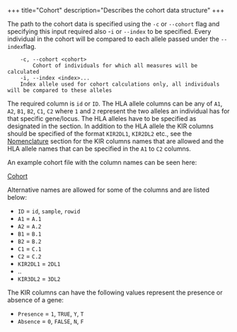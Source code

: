 +++
title="Cohort"
description="Describes the cohort data structure"
+++

The path to the cohort data is specified using the `-c` or `--cohort` flag and specifying this input required also -`i` or `--index` to be specified.  Every individual in the cohort will be compared to each allele passed under the `--index`flag.

```
    -c, --cohort <cohort>
        Cohort of individuals for which all measures will be calculated
    -i, --index <index>...
	Index allele used for cohort calculations only, all individuals will be compared to these alleles
```

The required column is `id` or `ID`. The HLA allele columns can be any of `A1`, `A2`, `B1`, `B2`, `C1`, `C2` where `1` and `2` represent the two alleles an individual has for that specific gene/locus.  The HLA alleles have to be specified as designated in the  section. In addition to the HLA allele the KIR columns should be specified of the format `KIR2DL1`, `KIR2DL2` etc., see the [Nomenclature](@/input/nomenclature.md) section for the KIR columns names that are allowed and the HLA allele names that can be specified in the `A1` to `C2` columns.

An example cohort file with the column names can be seen here:

[Cohort][cohort]

Alternative names are allowed for some of the columns and are listed below:

- `ID` = `id`, `sample`, `rowid`
- `A1` = `A.1`
- `A2` = `A.2`
- `B1` = `B.1`
- `B2` = `B.2`
- `C1` = `C.1`
- `C2` = `C.2`
- `KIR2DL1` = `2DL1`
- ..
- `KIR3DL2` = `3DL2`

The KIR columns can have the following values represent the presence or absence of a gene:

- `Presence` = `1`, `TRUE`, `Y`, `T`
- `Absence` = `0`, `FALSE`, `N`, `F`


[cohort]: https://github.com/bjohnnyd/fs-tool/blob/master/tests/example_cohort.csv




